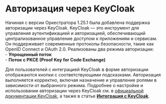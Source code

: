 # Авторизация через KeyCloak

Начиная с версии Оркестратора 1.25.1 была добавлена поддержка авторизации через KeyCloak. 
KeyCloak — это инструмент для управления аутентификацией и авторизацией, обеспечивающий централизованное управление доступом к приложениям и сервисам. 
Он поддерживает современные протоколы безопасности, такие как OpenID Connect и OAuth 2.0.
   Реализованы два режима авторизации:  
      - **Упрощенный поток**  
      - **Поток с PKCE (Proof Key for Code Exchange)**  

Для пользователей с интеграцией KeyCloak в форме авторизации отображаются кнопки с соответствующими подсказками. 
Авторизация выполняется корректно, включая назначение и управление ролями в зависимости от выбранного режима. 
Подробнее о настройке и использовании авторизации через KeyCloak см. в [официальной документации KeyCloak](https://www.keycloak.org/documentation), а также в статье [**Интеграция с KeyCloak**](https://docs.primo-rpa.ru/primo-rpa/orchestrator/orchestrator-sys-admin/keycloak-integration).
